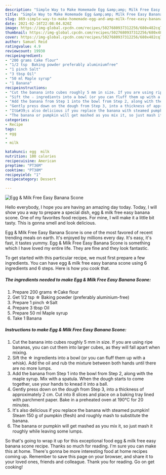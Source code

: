 ```yaml
---
description: "Simple Way to Make Homemade Egg &amp;amp; Milk Free Easy Banana Scone"
title: "Simple Way to Make Homemade Egg &amp;amp; Milk Free Easy Banana Scone"
slug: 869-simple-way-to-make-homemade-egg-and-amp-milk-free-easy-banana-scone
date: 2021-02-16T22:08:04.820Z
image: https://img-global.cpcdn.com/recipes/5027680937312256/680x482cq70/egg-milk-free-easy-banana-scone-recipe-main-photo.jpg
thumbnail: https://img-global.cpcdn.com/recipes/5027680937312256/680x482cq70/egg-milk-free-easy-banana-scone-recipe-main-photo.jpg
cover: https://img-global.cpcdn.com/recipes/5027680937312256/680x482cq70/egg-milk-free-easy-banana-scone-recipe-main-photo.jpg
author: Samuel Reid
ratingvalue: 4.9
reviewcount: 19930
recipeingredient:
- "200 grams Cake flour"
- "1/2 tsp  Baking powder preferably aluminiumfree"
- "1 pinch Salt"
- "3 tbsp Oil"
- "50 ml Maple syrup"
- "1 Banana"
recipeinstructions:
- "Cut the banana into cubes roughly 5 mm in size. If you are using ripe bananas, you can cut them into larger cubes, as they will fall apart when mixing."
- "Sift the ☆ ingredients into a bowl (or you can fluff them up with a whisk). Add the oil and rub the mixture between both hands until there are no more lumps."
- "Add the banana from Step 1 into the bowl from Step 2, along with the maple syrup. Mix with a spatula. When the dough starts to come together, use your hands to knead it into a ball."
- "Gently press down on the dough from Step 3, into a thickness of approximately 2 cm. Cut into 8 slices and place on a baking tray lined with parchment paper. Bake in a preheated oven at 190℃ for 20 minutes."
- "It&#39;s also delicious if you replace the banana with steamed pumpkin! Steam 150 g of pumpkin (flesh) and roughly mash to substitute the banana."
- "The banana or pumpkin will get mashed as you mix it, so just mash it roughly while leaving some lumps."
categories:
- Recipe
tags:
- egg
- 
- milk

katakunci: egg  milk 
nutrition: 100 calories
recipecuisine: American
preptime: "PT36M"
cooktime: "PT38M"
recipeyield: "1"
recipecategory: Dessert

---
```



![Egg &amp; Milk Free Easy Banana Scone](https://img-global.cpcdn.com/recipes/5027680937312256/680x482cq70/egg-milk-free-easy-banana-scone-recipe-main-photo.jpg)

Hello everybody, I hope you are having an amazing day today. Today, I will show you a way to prepare a special dish, egg &amp; milk free easy banana scone. One of my favorites food recipes. For mine, I will make it a little bit tasty. This is gonna smell and look delicious.

Egg &amp; Milk Free Easy Banana Scone is one of the most favored of recent trending meals on earth. It's enjoyed by millions every day. It's easy, it's fast, it tastes yummy. Egg &amp; Milk Free Easy Banana Scone is something which I have loved my entire life. They are fine and they look fantastic.




To get started with this particular recipe, we must first prepare a few ingredients. You can have egg &amp; milk free easy banana scone using 6 ingredients and 6 steps. Here is how you cook that.

<!--inarticleads1-->

##### The ingredients needed to make Egg &amp; Milk Free Easy Banana Scone:

1. Prepare 200 grams ☆Cake flour
1. Get 1/2 tsp ☆ Baking powder (preferably aluminium-free)
1. Prepare 1 pinch ☆Salt
1. Prepare 3 tbsp Oil
1. Prepare 50 ml Maple syrup
1. Take 1 Banana




<!--inarticleads2-->

##### Instructions to make Egg &amp; Milk Free Easy Banana Scone:

1. Cut the banana into cubes roughly 5 mm in size. If you are using ripe bananas, you can cut them into larger cubes, as they will fall apart when mixing.
1. Sift the ☆ ingredients into a bowl (or you can fluff them up with a whisk). Add the oil and rub the mixture between both hands until there are no more lumps.
1. Add the banana from Step 1 into the bowl from Step 2, along with the maple syrup. Mix with a spatula. When the dough starts to come together, use your hands to knead it into a ball.
1. Gently press down on the dough from Step 3, into a thickness of approximately 2 cm. Cut into 8 slices and place on a baking tray lined with parchment paper. Bake in a preheated oven at 190℃ for 20 minutes.
1. It&#39;s also delicious if you replace the banana with steamed pumpkin! Steam 150 g of pumpkin (flesh) and roughly mash to substitute the banana.
1. The banana or pumpkin will get mashed as you mix it, so just mash it roughly while leaving some lumps.




So that's going to wrap it up for this exceptional food egg &amp; milk free easy banana scone recipe. Thanks so much for reading. I'm sure you can make this at home. There's gonna be more interesting food at home recipes coming up. Remember to save this page on your browser, and share it to your loved ones, friends and colleague. Thank you for reading. Go on get cooking!
